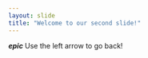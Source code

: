 ```yaml
---
layout: slide
title: "Welcome to our second slide!"
---
```

_**epic**_
Use the left arrow to go back!

